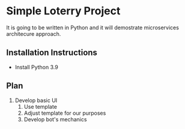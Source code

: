 # Simple Loterry Project

It is going to be written in Python and it will demostrate microservices architecure approach. 

## Installation Instructions

* Install Python 3.9

## Plan

1. Develop basic UI
    1. Use template
    2. Adjust template for our purposes
    3. Develop bot's mechanics
